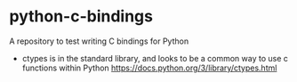 # python-c-bindings
A repository to test writing C bindings for Python

- ctypes is in the standard library, and looks to be a common way to use c functions within Python https://docs.python.org/3/library/ctypes.html
